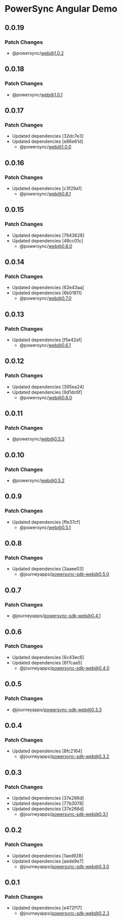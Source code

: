 # PowerSync Angular Demo

## 0.0.19

### Patch Changes

- @powersync/web@1.0.2

## 0.0.18

### Patch Changes

- @powersync/web@1.0.1

## 0.0.17

### Patch Changes

- Updated dependencies [32dc7e3]
- Updated dependencies [e86e61d]
  - @powersync/web@1.0.0

## 0.0.16

### Patch Changes

- Updated dependencies [c3f29a1]
  - @powersync/web@0.8.1

## 0.0.15

### Patch Changes

- Updated dependencies [7943626]
- Updated dependencies [48cc01c]
  - @powersync/web@0.8.0

## 0.0.14

### Patch Changes

- Updated dependencies [62e43aa]
- Updated dependencies [6b01811]
  - @powersync/web@0.7.0

## 0.0.13

### Patch Changes

- Updated dependencies [f5e42af]
  - @powersync/web@0.6.1

## 0.0.12

### Patch Changes

- Updated dependencies [395ea24]
- Updated dependencies [9d1dc6f]
  - @powersync/web@0.6.0

## 0.0.11

### Patch Changes

- @powersync/web@0.5.3

## 0.0.10

### Patch Changes

- @powersync/web@0.5.2

## 0.0.9

### Patch Changes

- Updated dependencies [ffe37cf]
  - @powersync/web@0.5.1

## 0.0.8

### Patch Changes

- Updated dependencies [3aaee03]
  - @journeyapps/powersync-sdk-web@0.5.0

## 0.0.7

### Patch Changes

- @journeyapps/powersync-sdk-web@0.4.1

## 0.0.6

### Patch Changes

- Updated dependencies [6c43ec6]
- Updated dependencies [8f7caa5]
  - @journeyapps/powersync-sdk-web@0.4.0

## 0.0.5

### Patch Changes

- @journeyapps/powersync-sdk-web@0.3.3

## 0.0.4

### Patch Changes

- Updated dependencies [8fc2164]
  - @journeyapps/powersync-sdk-web@0.3.2

## 0.0.3

### Patch Changes

- Updated dependencies [37e266d]
- Updated dependencies [77b3078]
- Updated dependencies [37e266d]
  - @journeyapps/powersync-sdk-web@0.3.1

## 0.0.2

### Patch Changes

- Updated dependencies [1aed928]
- Updated dependencies [aede9e7]
  - @journeyapps/powersync-sdk-web@0.3.0

## 0.0.1

### Patch Changes

- Updated dependencies [e472f17]
  - @journeyapps/powersync-sdk-web@0.2.3
